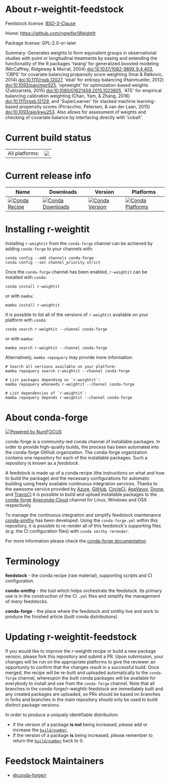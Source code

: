 About r-weightit-feedstock
==========================

Feedstock license: [BSD-3-Clause](https://github.com/conda-forge/r-weightit-feedstock/blob/main/LICENSE.txt)

Home: https://github.com/ngreifer/WeightIt

Package license: GPL-2.0-or-later

Summary: Generates weights to form equivalent groups in observational studies with point or longitudinal treatments by easing and extending the functionality of the R packages 'twang' for generalized boosted modeling (McCaffrey, Ridgeway & Morral, 2004) <doi:10.1037/1082-989X.9.4.403>, 'CBPS' for covariate balancing propensity score weighting (Imai & Ratkovic, 2014) <doi:10.1111/rssb.12027>, 'ebal' for entropy balancing (Hainmueller, 2012) <doi:10.1093/pan/mpr025>, 'optweight' for optimization-based weights (Zubizarreta, 2015) <doi:10.1080/01621459.2015.1023805>, 'ATE' for empirical balancing calibration weighting (Chan, Yam, & Zhang, 2016) <doi:10.1111/rssb.12129>, and 'SuperLearner' for stacked machine learning-based propensity scores (Pirracchio, Petersen, & van der Laan, 2015) <doi:10.1093/aje/kwu253>. Also allows for assessment of weights and checking of covariate balance by interfacing directly with 'cobalt'.

Current build status
====================


<table><tr><td>All platforms:</td>
    <td>
      <a href="https://dev.azure.com/conda-forge/feedstock-builds/_build/latest?definitionId=8922&branchName=main">
        <img src="https://dev.azure.com/conda-forge/feedstock-builds/_apis/build/status/r-weightit-feedstock?branchName=main">
      </a>
    </td>
  </tr>
</table>

Current release info
====================

| Name | Downloads | Version | Platforms |
| --- | --- | --- | --- |
| [![Conda Recipe](https://img.shields.io/badge/recipe-r--weightit-green.svg)](https://anaconda.org/conda-forge/r-weightit) | [![Conda Downloads](https://img.shields.io/conda/dn/conda-forge/r-weightit.svg)](https://anaconda.org/conda-forge/r-weightit) | [![Conda Version](https://img.shields.io/conda/vn/conda-forge/r-weightit.svg)](https://anaconda.org/conda-forge/r-weightit) | [![Conda Platforms](https://img.shields.io/conda/pn/conda-forge/r-weightit.svg)](https://anaconda.org/conda-forge/r-weightit) |

Installing r-weightit
=====================

Installing `r-weightit` from the `conda-forge` channel can be achieved by adding `conda-forge` to your channels with:

```
conda config --add channels conda-forge
conda config --set channel_priority strict
```

Once the `conda-forge` channel has been enabled, `r-weightit` can be installed with `conda`:

```
conda install r-weightit
```

or with `mamba`:

```
mamba install r-weightit
```

It is possible to list all of the versions of `r-weightit` available on your platform with `conda`:

```
conda search r-weightit --channel conda-forge
```

or with `mamba`:

```
mamba search r-weightit --channel conda-forge
```

Alternatively, `mamba repoquery` may provide more information:

```
# Search all versions available on your platform:
mamba repoquery search r-weightit --channel conda-forge

# List packages depending on `r-weightit`:
mamba repoquery whoneeds r-weightit --channel conda-forge

# List dependencies of `r-weightit`:
mamba repoquery depends r-weightit --channel conda-forge
```


About conda-forge
=================

[![Powered by
NumFOCUS](https://img.shields.io/badge/powered%20by-NumFOCUS-orange.svg?style=flat&colorA=E1523D&colorB=007D8A)](https://numfocus.org)

conda-forge is a community-led conda channel of installable packages.
In order to provide high-quality builds, the process has been automated into the
conda-forge GitHub organization. The conda-forge organization contains one repository
for each of the installable packages. Such a repository is known as a *feedstock*.

A feedstock is made up of a conda recipe (the instructions on what and how to build
the package) and the necessary configurations for automatic building using freely
available continuous integration services. Thanks to the awesome service provided by
[Azure](https://azure.microsoft.com/en-us/services/devops/), [GitHub](https://github.com/),
[CircleCI](https://circleci.com/), [AppVeyor](https://www.appveyor.com/),
[Drone](https://cloud.drone.io/welcome), and [TravisCI](https://travis-ci.com/)
it is possible to build and upload installable packages to the
[conda-forge](https://anaconda.org/conda-forge) [Anaconda-Cloud](https://anaconda.org/)
channel for Linux, Windows and OSX respectively.

To manage the continuous integration and simplify feedstock maintenance
[conda-smithy](https://github.com/conda-forge/conda-smithy) has been developed.
Using the ``conda-forge.yml`` within this repository, it is possible to re-render all of
this feedstock's supporting files (e.g. the CI configuration files) with ``conda smithy rerender``.

For more information please check the [conda-forge documentation](https://conda-forge.org/docs/).

Terminology
===========

**feedstock** - the conda recipe (raw material), supporting scripts and CI configuration.

**conda-smithy** - the tool which helps orchestrate the feedstock.
                   Its primary use is in the construction of the CI ``.yml`` files
                   and simplify the management of *many* feedstocks.

**conda-forge** - the place where the feedstock and smithy live and work to
                  produce the finished article (built conda distributions)


Updating r-weightit-feedstock
=============================

If you would like to improve the r-weightit recipe or build a new
package version, please fork this repository and submit a PR. Upon submission,
your changes will be run on the appropriate platforms to give the reviewer an
opportunity to confirm that the changes result in a successful build. Once
merged, the recipe will be re-built and uploaded automatically to the
`conda-forge` channel, whereupon the built conda packages will be available for
everybody to install and use from the `conda-forge` channel.
Note that all branches in the conda-forge/r-weightit-feedstock are
immediately built and any created packages are uploaded, so PRs should be based
on branches in forks and branches in the main repository should only be used to
build distinct package versions.

In order to produce a uniquely identifiable distribution:
 * If the version of a package **is not** being increased, please add or increase
   the [``build/number``](https://docs.conda.io/projects/conda-build/en/latest/resources/define-metadata.html#build-number-and-string).
 * If the version of a package **is** being increased, please remember to return
   the [``build/number``](https://docs.conda.io/projects/conda-build/en/latest/resources/define-metadata.html#build-number-and-string)
   back to 0.

Feedstock Maintainers
=====================

* [@conda-forge/r](https://github.com/conda-forge/r/)

